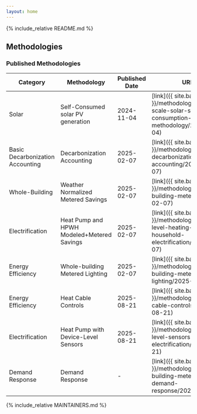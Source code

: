 ```yaml
---
layout: home
---
```


{% include_relative README.md %}

## Methodologies

### Published Methodologies

| Category           | Methodology                                      | Published Date | URL |
| ------------------ | ------------------------------------------------ | ------------  | ------------ |
| Solar              | Self-Consumed solar PV generation                | 2024-11-04 | [link]({{ site.baseurl }}/methodologies/small-scale-solar-self-consumption-methodology/2024-11-04) |
| Basic Decarbonization Accounting  | Decarbonization Accounting        | 2025-02-07  | [link]({{ site.baseurl }}/methodologies/basic-decarbonization-accounting/2025-02-07) |
| Whole-Building     | Weather Normalized Metered Savings               | 2025-02-07  | [link]({{ site.baseurl }}/methodologies/whole-building-metered/2025-02-07) |
| Electrification    | Heat Pump and HPWH Modeled+Metered Savings       | 2025-02-07 | [link]({{ site.baseurl }}/methodologies/device-level-heating-household-electrification/2025-02-07) |
| Energy Efficiency  | Whole-building Metered Lighting                  | 2025-02-07  | [link]({{ site.baseurl }}/methodologies/whole-building-metered-lighting/2025-02-07) |
| Energy Efficiency  | Heat Cable Controls                              | 2025-08-21  | [link]({{ site.baseurl }}/methodologies/heat-cable-controls/2025-08-21) |
| Electrification    | Heat Pump with Device-Level Sensors              | 2025-08-21  | [link]({{ site.baseurl }}/methodologies/device-level-sensors-electrification/2025-08-21) |
| Demand Response    | Demand Response                                  |     -       | [link]({{ site.baseurl }}/methodologies/whole-building-metered-demand-response/2025-03-03) |

{% include_relative MAINTAINERS.md %}
